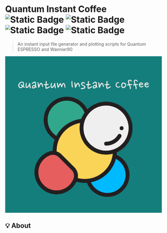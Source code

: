 # Quantum Instant Coffee ![Static Badge](https://img.shields.io/badge/Input%20file%20generator-red) ![Static Badge](https://img.shields.io/badge/Easy%20plotting-red) ![Static Badge](https://img.shields.io/badge/Preprocessing-red) ![Static Badge](https://img.shields.io/badge/Postprocessing-red)
> An instant input file generator and plotting scripts for Quantum ESPRESSO and Wannier90

<div align="center">
<img src="Logo.png" align="center"/>
</div>

## 💡 About
